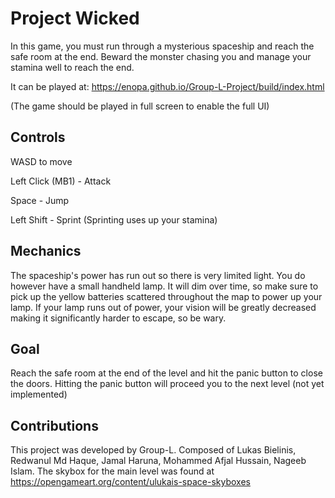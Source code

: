 # Project Wicked
In this game, you must run through a mysterious spaceship and reach the safe room at the end. Beward the monster chasing you and manage your stamina well to reach the end.

It can be played at: https://enopa.github.io/Group-L-Project/build/index.html

(The game should be played in full screen to enable the full UI)

## Controls
WASD to move

Left Click (MB1) - Attack

Space - Jump

Left Shift - Sprint (Sprinting uses up your stamina)

## Mechanics
The spaceship's power has run out so there is very limited light. You do however have a small handheld lamp. It will dim over time, so make sure to pick up the yellow batteries scattered throughout the map to power up your lamp. If your lamp runs out of power, your vision will be greatly decreased making it significantly harder to escape, so be wary.

## Goal
Reach the safe room at the end of the level and hit the panic button to close the doors. Hitting the panic button will proceed you to the next level (not yet implemented)

## Contributions
This project was developed by Group-L. Composed of Lukas Bielinis, Redwanul Md Haque, Jamal Haruna, Mohammed Afjal Hussain, Nageeb Islam.
The skybox for the main level was found at https://opengameart.org/content/ulukais-space-skyboxes
